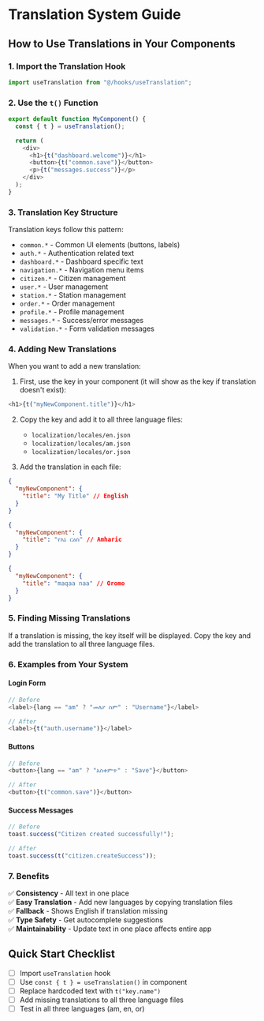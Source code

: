 # Translation System Guide

## How to Use Translations in Your Components

### 1. Import the Translation Hook

```typescript
import useTranslation from "@/hooks/useTranslation";
```

### 2. Use the `t()` Function

```typescript
export default function MyComponent() {
  const { t } = useTranslation();

  return (
    <div>
      <h1>{t("dashboard.welcome")}</h1>
      <button>{t("common.save")}</button>
      <p>{t("messages.success")}</p>
    </div>
  );
}
```

### 3. Translation Key Structure

Translation keys follow this pattern:

- `common.*` - Common UI elements (buttons, labels)
- `auth.*` - Authentication related text
- `dashboard.*` - Dashboard specific text
- `navigation.*` - Navigation menu items
- `citizen.*` - Citizen management
- `user.*` - User management
- `station.*` - Station management
- `order.*` - Order management
- `profile.*` - Profile management
- `messages.*` - Success/error messages
- `validation.*` - Form validation messages

### 4. Adding New Translations

When you want to add a new translation:

1. First, use the key in your component (it will show as the key if translation doesn't exist):

```typescript
<h1>{t("myNewComponent.title")}</h1>
```

2. Copy the key and add it to all three language files:

   - `localization/locales/en.json`
   - `localization/locales/am.json`
   - `localization/locales/or.json`

3. Add the translation in each file:

```json
{
  "myNewComponent": {
    "title": "My Title" // English
  }
}
```

```json
{
  "myNewComponent": {
    "title": "የእኔ ርዕስ" // Amharic
  }
}
```

```json
{
  "myNewComponent": {
    "title": "maqaa naa" // Oromo
  }
}
```

### 5. Finding Missing Translations

If a translation is missing, the key itself will be displayed. Copy the key and add the translation to all three language files.

### 6. Examples from Your System

#### Login Form

```typescript
// Before
<label>{lang == "am" ? "መለያ ስም" : "Username"}</label>

// After
<label>{t("auth.username")}</label>
```

#### Buttons

```typescript
// Before
<button>{lang == "am" ? "አስቀምጥ" : "Save"}</button>

// After
<button>{t("common.save")}</button>
```

#### Success Messages

```typescript
// Before
toast.success("Citizen created successfully!");

// After
toast.success(t("citizen.createSuccess"));
```

### 7. Benefits

✅ **Consistency** - All text in one place  
✅ **Easy Translation** - Add new languages by copying translation files  
✅ **Fallback** - Shows English if translation missing  
✅ **Type Safety** - Get autocomplete suggestions  
✅ **Maintainability** - Update text in one place affects entire app

## Quick Start Checklist

- [ ] Import `useTranslation` hook
- [ ] Use `const { t } = useTranslation()` in component
- [ ] Replace hardcoded text with `t("key.name")`
- [ ] Add missing translations to all three language files
- [ ] Test in all three languages (am, en, or)

